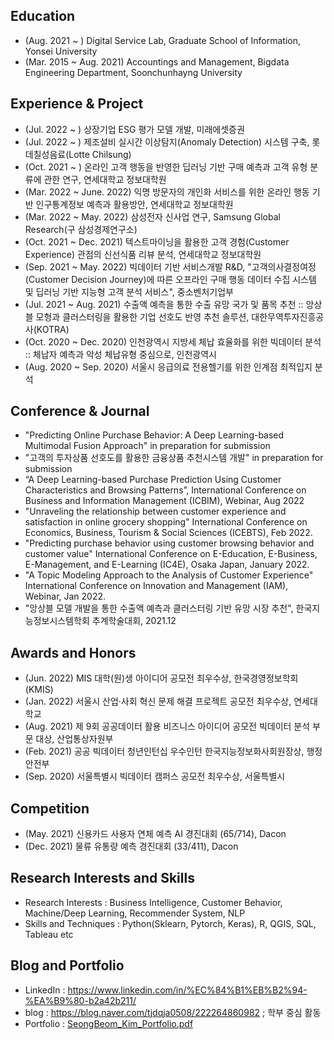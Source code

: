 ## Education
- (Aug. 2021 ~ ) Digital Service Lab, Graduate School of Information, Yonsei University 
- (Mar. 2015 ~ Aug. 2021) Accountings and Management, Bigdata Engineering Department, Soonchunhayng University 

## Experience & Project
- (Jul. 2022 ~ ) 상장기업 ESG 평가 모델 개발, 미래에셋증권
- (Jul. 2022 ~ ) 제조설비 실시간 이상탐지(Anomaly Detection) 시스템 구축, 롯데칠성음료(Lotte Chilsung)
- (Oct. 2021 ~ ) 온라인 고객 행동을 반영한 딥러닝 기반 구매 예측과 고객 유형 분류에 관한 연구, 연세대학교 정보대학원
- (Mar. 2022 ~ June. 2022) 익명 방문자의 개인화 서비스를 위한 온라인 행동 기반 인구통계정보 예측과 활용방안, 연세대학교 정보대학원
- (Mar. 2022 ~ May. 2022) 삼성전자 신사업 연구, Samsung Global Research(구 삼성경제연구소)
- (Oct. 2021 ~ Dec. 2021) 텍스트마이닝을 활용한 고객 경험(Customer Experience) 관점의 신선식품 리뷰 분석, 연세대학교 정보대학원
- (Sep. 2021 ~ May. 2022) 빅데이터 기반 서비스개발 R&D, "고객의사결정여정(Customer Decision Journey)에 따른 오프라인 구매 행동 데이터 수집 시스템 및 딥러닝 기반 지능형 고객 분석 서비스", 중소벤처기업부
- (Jul. 2021 ~ Aug. 2021) 수출액 예측을 통한 수출 유망 국가 및 품목 추천 :: 앙상블 모형과 클러스터링을 활용한 기업 선호도 반영 추천 솔루션, 대한무역투자진흥공사(KOTRA)
- (Oct. 2020 ~ Dec. 2020) 인천광역시 지방세 체납 효율화를 위한 빅데이터 분석 :: 체납자 예측과 악성 체납유형 중심으로, 인천광역시
- (Aug. 2020 ~ Sep. 2020) 서울시 응급의료 전용헬기를 위한 인계점 최적입지 분석

## Conference & Journal
- "Predicting Online Purchase Behavior: A Deep Learning-based Multimodal Fusion Approach" in preparation for submission
- "고객의 투자상품 선호도를 활용한 금융상품 추천시스템 개발" in preparation for submission
- “A Deep Learning-based Purchase Prediction Using Customer Characteristics and Browsing Patterns”, International Conference on Business and Information Management (ICBIM), Webinar, Aug 2022
- "Unraveling the relationship between customer experience and satisfaction in online grocery shopping" International Conference on Economics, Business, Tourism & Social Sciences (ICEBTS), Feb 2022.
- "Predicting purchase behavior using customer browsing behavior and customer value" International Conference on E-Education, E-Business, E-Management, and E-Learning (IC4E), Osaka Japan, January 2022.
- "A Topic Modeling Approach to the Analysis of Customer Experience" International Conference on Innovation and Management (IAM), Webinar, Jan 2022.
- "앙상블 모델 개발을 통한 수출액 예측과 클러스터링 기반 유망 시장 추천", 한국지능정보시스템학회 추계학술대회, 2021.12

## Awards and Honors
- (Jun. 2022) MIS 대학(원)생 아이디어 공모전 최우수상, 한국경영정보학회(KMIS)
- (Jan. 2022) 서울시 산업·사회 혁신 문제 해결 프로젝트 공모전 최우수상, 연세대학교
- (Aug. 2021) 제 9회 공공데이터 활용 비즈니스 아이디어 공모전 빅데이터 분석 부문 대상, 산업통상자원부
- (Feb. 2021) 공공 빅데이터 청년인턴십 우수인턴 한국지능정보화사회원장상, 행정안전부
- (Sep. 2020) 서울특별시 빅데이터 캠퍼스 공모전 최우수상, 서울특별시

## Competition
- (May. 2021) 신용카드 사용자 연체 예측 AI 경진대회 (65/714), Dacon 
- (Dec. 2021) 물류 유통량 예측 경진대회 (33/411), Dacon

## Research Interests and Skills
- Research Interests : Business Intelligence, Customer Behavior, Machine/Deep Learning, Recommender System, NLP
- Skills and Techniques : Python(Sklearn, Pytorch, Keras), R, QGIS, SQL, Tableau etc

## Blog and Portfolio
- LinkedIn : https://www.linkedin.com/in/%EC%84%B1%EB%B2%94-%EA%B9%80-b2a42b211/
- blog : https://blog.naver.com/tjdqja0508/222264860982 ; 학부 중심 활동
- Portfolio : [SeongBeom_Kim_Portfolio.pdf](https://github.com/sbkim508/sbkim508/files/7184173/SeongBeom_Kim_Portfolio.pdf)



<!---
sbkim508/sbkim508 is a ✨ special ✨ repository because its `README.md` (this file) appears on your GitHub profile.
You can click the Preview link to take a look at your changes.
--->


